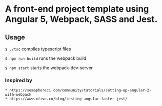 # A front-end project template using Angular 5, Webpack, SASS and Jest.

## Usage

`$ ./tsc` compiles typescript files

`$ npm run build` runs the webpack build

`$ npm start` starts the webpack-dev-server


### Inspired by
	* https://semaphoreci.com/community/tutorials/setting-up-angular-2-with-webpack
	* https://www.xfive.co/blog/testing-angular-faster-jest/
	